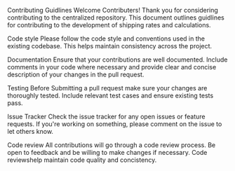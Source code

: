 Contributing Guidlines
Welcome Contributers!
Thank you for considering contributing to the centralized repository. This document outlines guidlines for contributing to the development of shipping rates and calculations.

Code style
Please follow the code style and conventions used in the existing codebase. This helps maintain consistency across the project.

Documentation
Ensure that your contributions are well documented. Include comments in your code where necessary and provide clear and concise description of your changes in the pull request.

Testing 
Before Submitting a pull request make sure your changes are thoroughly tested. Include relevant test cases and ensure existing tests pass.

Issue Tracker 
Check the issue tracker for any open issues or feature requests. If you're working on something, please comment on the issue to let others know.

Code review
All contributions will go through a code review process. Be open to feedback and be willing to make changes if necessary. Code reviewshelp maintain code quality and concistency. 
